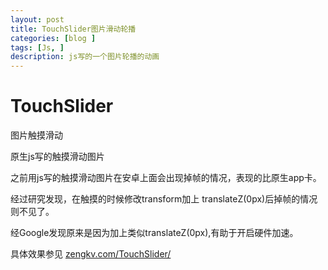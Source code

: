 ```yaml
---
layout: post
title: TouchSlider图片滑动轮播
categories: [blog ]
tags: [Js, ]
description: js写的一个图片轮播的动画
---
```


# TouchSlider
图片触摸滑动


原生js写的触摸滑动图片

之前用js写的触摸滑动图片在安卓上面会出现掉帧的情况，表现的比原生app卡。

经过研究发现，在触摸的时候修改transform加上  translateZ(0px)后掉帧的情况则不见了。

经Google发现原来是因为加上类似translateZ(0px),有助于开启硬件加速。


具体效果参见
[zengkv.com/TouchSlider/](http://zengkv.com/TouchSlider/)
